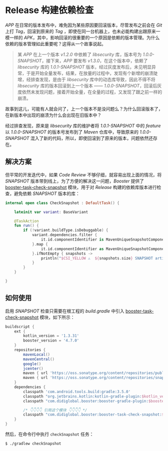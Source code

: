 # Release 构建依赖检查

*APP* 在日常的版本发布中，难免因为某些原因要回滚版本，尽管发布之前会在 *Git* 上打 *Tag*，回滚到原来的 *Tag* ，即使在同一台机器上，也未必能构建出跟原来一模一样的 *APK*，其中，影响回滚的很重要的一个原因是依赖的版本管理。为什么依赖的版本管理如此重要呢？这得从一个故事说起。

> 某 *APP* 在上一个版本 *v1.2.0* 中依赖了 *libsecurity* 库，版本号为 *1.0.0-SNAPSHOT*，接下来，*APP* 要发布 *v1.3.0*，在这个版本中，依赖了 *libsecurity* 库的 *1.0.1-SNAPSHOT* 版本，经过灰度发布后，未见明显异常，于是开始全量发布，结果，在放量的过程中，发现有个新增的崩溃陡增，经排查发现，是由于 *libsecurity* 库中的动态库导致，因此不得不将 *libsecurity* 库的版本回滚到上一个版本 —— *1.0.0-SNAPSHOT*，回滚后灰度依然未发现问题，接着开始全量，在全量的过程，又发现了跟之前一样的崩溃。

故事到这儿，可能有人就会问了，上一个版本不是没问题么？为什么回滚版本了，在新版本中出现的崩溃为什么会出现在旧版本中？

经过排查发现，原来是 *libsecurity* 库的维护者将 *1.0.1-SNAPSHOT* 中的 *feature* 以 *1.0.0-SNAPSHOT* 的版本号发布到了 *Maven* 仓库中，导致原来的 *1.0.0-SNAPSHOT* 混入了新的代码，所以，即使回滚到了原来的版本，问题依然还存在。

## 解决方案

但平常的开发迭代中，如果 *Code Review* 不够仔细，就容易出现上面的情况，将 *SNAPSHOT* 版本带到线上，为了方便的解决这一问题，*Booster* 提供了 [booster-task-check-snapshot](https://github.com/didi/booster/blob/master/booster-task-check-snapshot) 模块，用于对 *Release* 构建的依赖库版本进行检查，避免依赖 *SNAPSHOT* 版本的库：

```kotlin
internal open class CheckSnapshot : DefaultTask() {

    lateinit var variant: BaseVariant

    @TaskAction
    fun run() {
        if (!variant.buildType.isDebuggable) {
            variant.dependencies.filter {
                it.id.componentIdentifier is MavenUniqueSnapshotComponentIdentifier
            }.map {
                it.id.componentIdentifier as MavenUniqueSnapshotComponentIdentifier
            }.ifNotEmpty { snapshots ->
                println("$CSI_YELLOW ⚠️  ${snapshots.size} SNAPSHOT artifacts found in ${variant.name} variant:$CSI_RESET\n${snapshots.joinToString("\n") { snapshot -> "$CSI_YELLOW→  ${snapshot.displayName}$CSI_RESET" }}")
            }
        }
    }

}
```

## 如何使用

启用 *SNAPSHOT* 检查只需要在根工程的 *build.gradle* 中引入 [booster-task-check-snapshot](https://github.com/didi/booster/blob/master/booster-task-check-snapshot) 模块，如下所示：

```groovy
buildscript {
    ext {
        kotlin_version = '1.3.31'
        booster_version = '4.7.0'
    }
    repositories {
        mavenLocal()
        mavenCentral()
        google()
        jcenter()
        maven { url 'https://oss.sonatype.org/content/repositories/public/' }
        maven { url 'https://oss.sonatype.org/content/repositories/snapshots/' }
    }
    dependencies {
        classpath 'com.android.tools.build:gradle:3.5.0'
        classpath "org.jetbrains.kotlin:kotlin-gradle-plugin:$kotlin_version"
        classpath "com.didiglobal.booster:booster-gradle-plugin:$booster_version"

        /* 👇👇👇👇 引用这个模块 👇👇👇👇 */
        classpath "com.didiglobal.booster:booster-task-check-snapshot:$booster_version"
    }
}
```

然后，在命令行中执行 `checkSnapshot` 任务：

```bash
$ ./gradlew checkSnapshot
```
